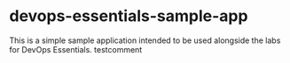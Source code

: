 # devops-essentials-sample-app

This is a simple sample application intended to be used alongside the labs for DevOps Essentials.
testcomment
